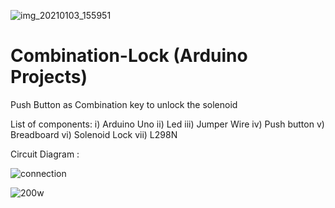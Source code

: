    ![img_20210103_155951](https://user-images.githubusercontent.com/61658325/144042520-58933758-09cd-4ff1-9d25-8663c66cd8d0.jpeg)
# Combination-Lock (Arduino Projects)

Push Button as Combination key to unlock the solenoid

List of components:
i) Arduino Uno
ii) Led
iii) Jumper Wire
iv) Push button
v) Breadboard
vi) Solenoid Lock
vii) L298N

Circuit Diagram : 


   ![connection](https://user-images.githubusercontent.com/61658325/144043717-76cb40ad-799b-473f-b3a7-1b80a18e4835.jpg)


![200w](https://user-images.githubusercontent.com/61658325/144044282-47b982b8-c60f-4390-b021-2e6ed1121ffd.gif)
